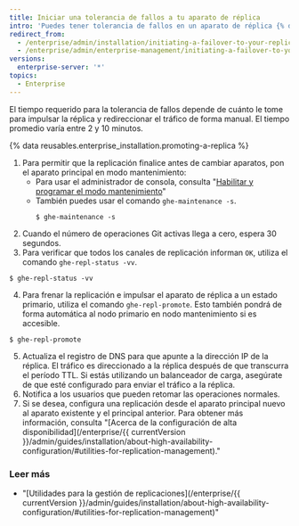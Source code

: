 ```yaml
---
title: Iniciar una tolerancia de fallos a tu aparato de réplica
intro: 'Puedes tener tolerancia de fallos en un aparato de réplica {% data variables.product.prodname_ghe_server %} por medio de la línea de comando para mantenimiento y pruebas, o si falla el aparato principal.'
redirect_from:
  - /enterprise/admin/installation/initiating-a-failover-to-your-replica-appliance
  - /enterprise/admin/enterprise-management/initiating-a-failover-to-your-replica-appliance
versions:
  enterprise-server: '*'
topics:
  - Enterprise
---
```


El tiempo requerido para la tolerancia de fallos depende de cuánto le tome para impulsar la réplica y redireccionar el tráfico de forma manual. El tiempo promedio varía entre 2 y 10 minutos.

{% data reusables.enterprise_installation.promoting-a-replica %}

1. Para permitir que la replicación finalice antes de cambiar aparatos, pon el aparato principal en modo mantenimiento:
    - Para usar el administrador de consola, consulta "[Habilitar y programar el modo mantenimiento](/enterprise/admin/guides/installation/enabling-and-scheduling-maintenance-mode/)"
    - También puedes usar el comando `ghe-maintenance -s`.
      ```shell
      $ ghe-maintenance -s
      ```
2. Cuando el número de operaciones Git activas llega a cero, espera 30 segundos.
3. Para verificar que todos los canales de replicación informan `OK`, utiliza el comando `ghe-repl-status -vv`.
  ```shell
  $ ghe-repl-status -vv
  ```
4. Para frenar la replicación e impulsar el aparato de réplica a un estado primario, utiliza el comando `ghe-repl-promote`. Esto también pondrá de forma automática al nodo primario en nodo mantenimiento si es accesible.
  ```shell
  $ ghe-repl-promote
  ```
5. Actualiza el registro de DNS para que apunte a la dirección IP de la réplica. El tráfico es direccionado a la réplica después de que transcurra el período TTL. Si estás utilizando un balanceador de carga, asegúrate de que esté configurado para enviar el tráfico a la réplica.
6. Notifica a los usuarios que pueden retomar las operaciones normales.
7. Si se desea, configura una replicación desde el aparato principal nuevo al aparato existente y el principal anterior. Para obtener más información, consulta "[Acerca de la configuración de alta disponibilidad](/enterprise/{{ currentVersion }}/admin/guides/installation/about-high-availability-configuration/#utilities-for-replication-management)."

### Leer más

- "[Utilidades para la gestión de replicaciones](/enterprise/{{ currentVersion }}/admin/guides/installation/about-high-availability-configuration/#utilities-for-replication-management)"
